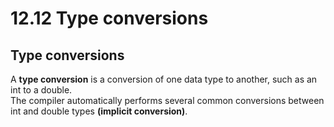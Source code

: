 # 12.12 Type conversions

## Type conversions
A **type conversion** is a conversion of one data type to another, such as an int to a double.   
The compiler automatically performs several common conversions between int and double types **(implicit conversion)**.   
